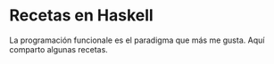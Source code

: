 # Recetas en Haskell

La programación funcionale es el paradigma que más me gusta.
Aquí comparto algunas recetas.
